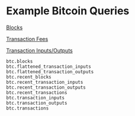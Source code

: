 # Example Bitcoin Queries

[Blocks](../../example-bitcoin-queries/blocks.md)

[Transaction Fees](transactions.md)

[Transaction Inputs/Outputs](transaction-inputs-outputs.md)

`btc.blocks` \
`btc.flattened_transaction_inputs`\
`btc.flattened_transaction_outputs`\
`btc.recent_blocks`\
`btc.recent_transaction_inputs`\
`btc.recent_transaction_outputs`\
`btc.recent_transactions`\
`btc.transaction_inputs`\
`btc.transaction_outputs`\
`btc.transactions`
